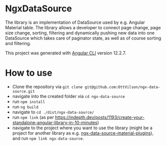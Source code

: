 # NgxDataSource
The library is an implementation of DataSource used by e.g. Angular Material table. The library allows a developer to connect page change, page size change, sorting, filtering and dynamically pushing new data into one DataSource which takes care of paginator state, as well as of course sorting and filtering.

This project was generated with [Angular CLI](https://github.com/angular/angular-cli) version 12.2.7.

# How to use

* Clone the repository via `git clone git@github.com:OttVilson/ngx-data-source.git`
* navigate into the created folder via `cd ngx-data-source`
* run `npm install`
* run `ng build`
* navigate to `cd ./dist/ngx-data-source/`
* run `npm link` (as per https://indepth.dev/posts/1193/create-your-standalone-angular-library-in-10-minutes)
* navigate to the project where you want to use the library (might be a project for another library as e.g. [ngx-data-source-material-plugins](https://github.com/OttVilson/ngx-data-source-material-plugins)), and run `npm link ngx-data-source`.
